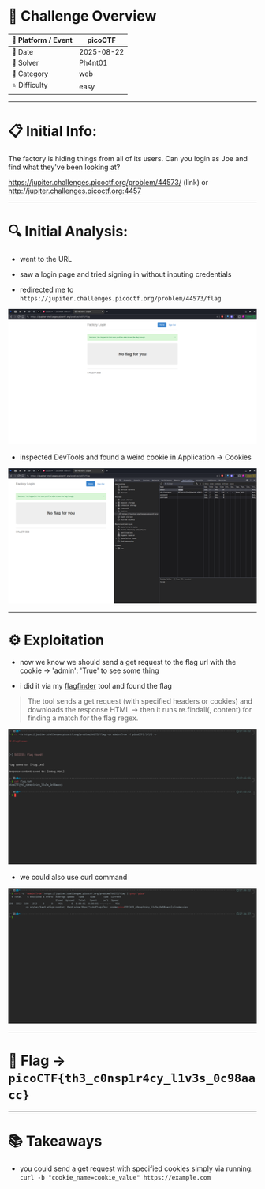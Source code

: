 #  📌 Challenge Overview

| 🧩 Platform / Event | picoCTF |
| ------------------- | ------------------------------- |
| 📅 Date             | 2025-08-22 |
| 👾 Solver           | Ph4nt01 |
| 🔰 Category         | web |
| ⭐ Difficulty        | easy |

---

# 📋 Initial Info:

The factory is hiding things from all of its users.
Can you login as Joe and find what they've been looking at?

https://jupiter.challenges.picoctf.org/problem/44573/ (link) or http://jupiter.challenges.picoctf.org:4457

---

# 🔍 Initial Analysis:

- went to the URL

- saw a login page and tried signing in without inputing credentials

- redirected me to `https://jupiter.challenges.picoctf.org/problem/44573/flag`

![image1](./imgs/Screenshot1.png)

- inspected DevTools and found a weird cookie in Application -> Cookies

![image2](./imgs/Screenshot2.png)

---

# ⚙️ Exploitation

- now we know we should send a get request to the flag url with the cookie -> 'admin': 'True' to see some thing

- i did it via my [flagfinder](https://github.com/Ph4nt01/FF-FlagFinder) tool and found the flag
>The tool sends a get request (with specified headers or cookies) and downloads the response HTML -> then it runs re.findall(<pattern>, content) for finding a match for the flag regex.

![image3](./imgs/Screenshot3.png)

- we could also use curl command

![image4](./imgs/Screenshot4.png)

---

# 🚩 Flag -> `picoCTF{th3_c0nsp1r4cy_l1v3s_0c98aacc}`

---

# 📚 Takeaways

- you could send a get request with specified cookies simply via running:
  `curl -b "cookie_name=cookie_value" https://example.com`
